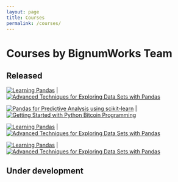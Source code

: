```yaml
---
layout: page
title: Courses
permalink: /courses/
---
```


# Courses by BignumWorks Team

## Released

[![Learning Pandas](https://d1ldz4te4covpm.cloudfront.net/sites/default/files/imagecache/ppv4_main_book_cover/bookretailers/V07047_MockupCover.png)](https://www.packtpub.com/big-data-and-business-intelligence/learning-pandas-video) | [![Advanced Techniques for Exploring Data Sets with Pandas](https://dz13w8afd47il.cloudfront.net/sites/default/files/imagecache/ppv4_main_book_cover/bookretailers/V08275_MockupCover.png)](https://www.packtpub.com/big-data-and-business-intelligence/advanced-techniques-exploring-data-sets-pandas-video)

[![Pandas for Predictive Analysis using scikit-learn](https://dz13w8afd47il.cloudfront.net/sites/default/files/imagecache/ppv4_main_book_cover/bookretailers/V08279_MockupCover.png)](https://www.packtpub.com/big-data-and-business-intelligence/pandas-predictive-analysis-using-scikit-learn-video) | [![Getting Started with Python Bitcoin Programming](https://dz13w8afd47il.cloudfront.net/sites/default/files/imagecache/ppv4_main_book_cover/bookretailers/V09108_MockupCover.png)](https://www.packtpub.com/application-development/getting-started-python-bitcoin-programming-video)

[![Learning Pandas](https://d1ldz4te4covpm.cloudfront.net/sites/default/files/imagecache/ppv4_main_book_cover/bookretailers/V07047_MockupCover.png)](https://www.packtpub.com/big-data-and-business-intelligence/learning-pandas-video) | [![Advanced Techniques for Exploring Data Sets with Pandas](https://dz13w8afd47il.cloudfront.net/sites/default/files/imagecache/ppv4_main_book_cover/bookretailers/V08275_MockupCover.png)](https://www.packtpub.com/big-data-and-business-intelligence/advanced-techniques-exploring-data-sets-pandas-video)

[![Learning Pandas](https://d1ldz4te4covpm.cloudfront.net/sites/default/files/imagecache/ppv4_main_book_cover/bookretailers/V07047_MockupCover.png)](https://www.packtpub.com/big-data-and-business-intelligence/learning-pandas-video) | [![Advanced Techniques for Exploring Data Sets with Pandas](https://dz13w8afd47il.cloudfront.net/sites/default/files/imagecache/ppv4_main_book_cover/bookretailers/V08275_MockupCover.png)](https://www.packtpub.com/big-data-and-business-intelligence/advanced-techniques-exploring-data-sets-pandas-video)

## Under development


